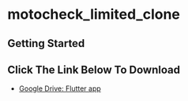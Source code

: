 # motocheck_limited_clone
## Getting Started
## Click The Link Below To Download
- [Google Drive:  Flutter app](https://drive.google.com/file/d/1Wu3kA9-OMCqvHDxJAErTqKB4viHtH1eo/view?usp=sharing)


